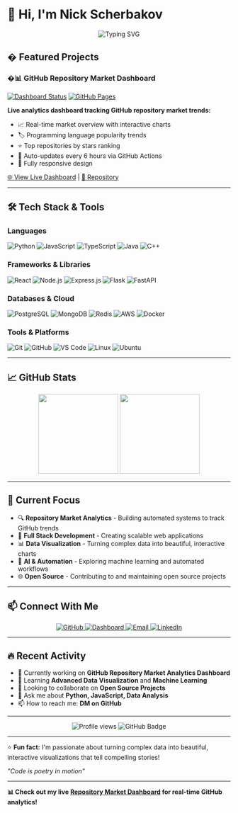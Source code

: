 # 👋 Hi, I'm Nick Scherbakov

<div align="center">
  <img src="https://readme-typing-svg.herokuapp.com?font=Fira+Code&size=32&duration=2800&pause=2000&color=A855F7&center=true&vCenter=true&width=940&lines=Welcome+to+my+GitHub+Profile!;Full+Stack+Developer;Open+Source+Enthusiast;Tech+Explorer+%26+Innovator" alt="Typing SVG" />
</div>

## � Featured Projects

### �📊 GitHub Repository Market Dashboard
[![Dashboard Status](https://img.shields.io/badge/Dashboard-Live-brightgreen?style=for-the-badge&logo=github)](https://NickScherbakov.github.io/NickScherbakov-dashboard/)
[![GitHub Pages](https://img.shields.io/badge/GitHub-Pages-blue?style=for-the-badge&logo=github)](https://NickScherbakov.github.io/NickScherbakov-dashboard/)

**Live analytics dashboard tracking GitHub repository market trends:**
- 📈 Real-time market overview with interactive charts
- 🏷️ Programming language popularity trends
- ⭐ Top repositories by stars ranking
- 🔄 Auto-updates every 6 hours via GitHub Actions
- 📱 Fully responsive design

[🌐 View Live Dashboard](https://NickScherbakov.github.io/NickScherbakov-dashboard/) | [📂 Repository](https://github.com/NickScherbakov/NickScherbakov-dashboard)

---

## 🛠️ Tech Stack & Tools

### Languages
![Python](https://img.shields.io/badge/Python-3776AB?style=for-the-badge&logo=python&logoColor=white)
![JavaScript](https://img.shields.io/badge/JavaScript-F7DF1E?style=for-the-badge&logo=javascript&logoColor=black)
![TypeScript](https://img.shields.io/badge/TypeScript-007ACC?style=for-the-badge&logo=typescript&logoColor=white)
![Java](https://img.shields.io/badge/Java-ED8B00?style=for-the-badge&logo=openjdk&logoColor=white)
![C++](https://img.shields.io/badge/C%2B%2B-00599C?style=for-the-badge&logo=c%2B%2B&logoColor=white)

### Frameworks & Libraries
![React](https://img.shields.io/badge/React-20232A?style=for-the-badge&logo=react&logoColor=61DAFB)
![Node.js](https://img.shields.io/badge/Node.js-43853D?style=for-the-badge&logo=node.js&logoColor=white)
![Express.js](https://img.shields.io/badge/Express.js-404D59?style=for-the-badge&logo=express&logoColor=white)
![Flask](https://img.shields.io/badge/Flask-000000?style=for-the-badge&logo=flask&logoColor=white)
![FastAPI](https://img.shields.io/badge/FastAPI-009688?style=for-the-badge&logo=fastapi&logoColor=white)

### Databases & Cloud
![PostgreSQL](https://img.shields.io/badge/PostgreSQL-316192?style=for-the-badge&logo=postgresql&logoColor=white)
![MongoDB](https://img.shields.io/badge/MongoDB-4EA94B?style=for-the-badge&logo=mongodb&logoColor=white)
![Redis](https://img.shields.io/badge/Redis-DC382D?style=for-the-badge&logo=redis&logoColor=white)
![AWS](https://img.shields.io/badge/AWS-232F3E?style=for-the-badge&logo=amazon-aws&logoColor=white)
![Docker](https://img.shields.io/badge/Docker-2496ED?style=for-the-badge&logo=docker&logoColor=white)

### Tools & Platforms
![Git](https://img.shields.io/badge/Git-F05032?style=for-the-badge&logo=git&logoColor=white)
![GitHub](https://img.shields.io/badge/GitHub-100000?style=for-the-badge&logo=github&logoColor=white)
![VS Code](https://img.shields.io/badge/VS_Code-0078D4?style=for-the-badge&logo=visual%20studio%20code&logoColor=white)
![Linux](https://img.shields.io/badge/Linux-FCC624?style=for-the-badge&logo=linux&logoColor=black)
![Ubuntu](https://img.shields.io/badge/Ubuntu-E95420?style=for-the-badge&logo=ubuntu&logoColor=white)

---

## 📈 GitHub Stats

<div align="center">
  <img height="180em" src="https://github-readme-stats.vercel.app/api?username=NickScherbakov&show_icons=true&theme=tokyonight&include_all_commits=true&count_private=true"/>
  <img height="180em" src="https://github-readme-stats.vercel.app/api/top-langs/?username=NickScherbakov&layout=compact&theme=tokyonight"/>
</div>

---

## 🎯 Current Focus

- 🔍 **Repository Market Analytics** - Building automated systems to track GitHub trends
- 🚀 **Full Stack Development** - Creating scalable web applications
- 📊 **Data Visualization** - Turning complex data into beautiful, interactive charts
- 🤖 **AI & Automation** - Exploring machine learning and automated workflows
- 🌐 **Open Source** - Contributing to and maintaining open source projects

---

## 📫 Connect With Me

<div align="center">
  <a href="https://github.com/NickScherbakov">
    <img src="https://img.shields.io/badge/GitHub-100000?style=for-the-badge&logo=github&logoColor=white" alt="GitHub"/>
  </a>
  <a href="https://NickScherbakov.github.io/NickScherbakov-dashboard/">
    <img src="https://img.shields.io/badge/Dashboard-FF6B6B?style=for-the-badge&logo=github&logoColor=white" alt="Dashboard"/>
  </a>
  <a href="mailto:your.email@example.com">
    <img src="https://img.shields.io/badge/Email-D14836?style=for-the-badge&logo=gmail&logoColor=white" alt="Email"/>
  </a>
  <a href="https://linkedin.com/in/nickscherbakov">
    <img src="https://img.shields.io/badge/LinkedIn-0077B5?style=for-the-badge&logo=linkedin&logoColor=white" alt="LinkedIn"/>
  </a>
</div>

---

## 🔥 Recent Activity

<!--START_SECTION:activity-->
- 🔭 Currently working on **GitHub Repository Market Analytics Dashboard**
- 🌱 Learning **Advanced Data Visualization** and **Machine Learning**
- 👯 Looking to collaborate on **Open Source Projects**
- 💬 Ask me about **Python, JavaScript, Data Analysis**
- 📫 How to reach me: **DM on GitHub**
<!--END_SECTION:activity-->

---

<div align="center">
  <img src="https://komarev.com/ghpvc/?username=NickScherbakov&label=Profile%20views&color=0e75b6&style=flat" alt="Profile views" />
  <img src="https://img.shields.io/github/followers/NickScherbakov?label=Followers&style=social" alt="GitHub Badge">
</div>

---

⭐ **Fun fact:** I'm passionate about turning complex data into beautiful, interactive visualizations that tell compelling stories!

*"Code is poetry in motion"*

---

**📊 Check out my live [Repository Market Dashboard](https://NickScherbakov.github.io/NickScherbakov-dashboard/) for real-time GitHub analytics!**